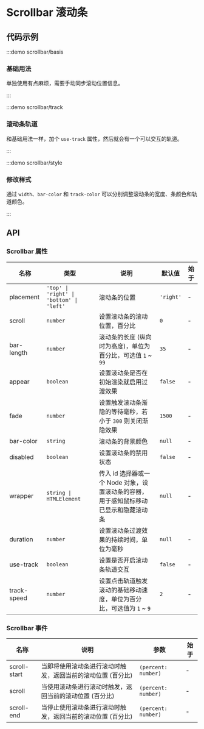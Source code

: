 # Scrollbar 滚动条

## 代码示例

:::demo scrollbar/basis

### 基础用法

单独使用有点麻烦，需要手动同步滚动位置信息。

:::

:::demo scrollbar/track

### 滚动条轨道

和基础用法一样，加个 `use-track` 属性，然后就会有一个可以交互的轨道。

:::

:::demo scrollbar/style

### 修改样式

通过 `width`、`bar-color` 和 `track-color` 可以分别调整滚动条的宽度、条颜色和轨道颜色。

:::

## API

### Scrollbar 属性

| 名称        | 类型                                     | 说明                                                                                 | 默认值    | 始于 |
| ----------- | ---------------------------------------- | ------------------------------------------------------------------------------------ | --------- | ---- |
| placement   | `'top' \| 'right' \| 'bottom' \| 'left'` | 滚动条的位置                                                                         | `'right'` | -    |
| scroll      | `number`                                 | 设置滚动条的滚动位置，百分比                                                         | `0`       | -    |
| bar-length  | `number`                                 | 滚动条的长度 (纵向时为高度)，单位为百分比，可选值 `1` ~ `99`                         | `35`      | -    |
| appear      | `boolean`                                | 设置滚动条是否在初始渲染就启用过渡效果                                               | `false`   | -    |
| fade        | `number`                                 | 设置触发滚动条渐隐的等待毫秒，若小于 `300` 则关闭渐隐效果                            | `1500`    | -    |
| bar-color   | `string`                                 | 滚动条的背景颜色                                                                     | `null`    | -    |
| disabled    | `boolean`                                | 设置滚动条的禁用状态                                                                 | `false`   | -    |
| wrapper     | `string \| HTMLElement`                  | 传入 id 选择器或一个 Node 对象，设置滚动条的容器，用于感知鼠标移动已显示和隐藏滚动条 | `null`    | -    |
| duration    | `number`                                 | 设置滚动条过渡效果的持续时间，单位为毫秒                                             | `null`    | -    |
| use-track   | `boolean`                                | 设置是否开启滚动条轨道交互                                                           | `false`   | -    |
| track-speed | `number`                                 | 设置点击轨道触发滚动的基础移动速度，单位为百分比，可选值为 `1` ~ `9`                 | `2`       | -    |

### Scrollbar 事件

| 名称         | 说明                                                        | 参数                | 始于 |
| ------------ | ----------------------------------------------------------- | ------------------- | ---- |
| scroll-start | 当即将使用滚动条进行滚动时触发，返回当前的滚动位置 (百分比) | `(percent: number)` | -    |
| scroll       | 当使用滚动条进行滚动时触发，返回当前的滚动位置 (百分比)     | `(percent: number)` | -    |
| scroll-end   | 当停止使用滚动条进行滚动时触发，返回当前的滚动位置 (百分比) | `(percent: number)` | -    |
